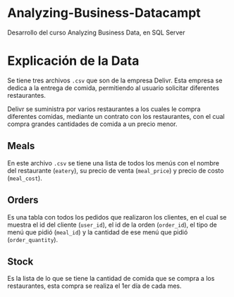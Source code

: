 # Analyzing-Business-Datacampt
Desarrollo del curso Analyzing Business Data, en SQL Server


# Explicación de la Data

Se tiene tres archivos `.csv` que son de la empresa Delivr. Esta empresa se dedica a la entrega de comida, permitiendo al usuario solicitar diferentes restaurantes.

Delivr se suministra por varios restaurantes a los cuales le compra diferentes comidas, mediante un contrato con los restaurantes, con el cual compra grandes cantidades de comida a un precio menor.

## Meals

En este archivo `.csv` se tiene una lista de todos los menús con el nombre del restaurante (`eatery`), su precio de venta (`meal_price`) y precio de costo (`meal_cost`).

## Orders

Es una tabla con todos los pedidos que realizaron los clientes, en el cual se muestra el id del cliente (`user_id`), el id de la orden (`order_id`), el tipo de menú que pidió (`meal_id`) y la cantidad de ese menú que pidió (`order_quantity`).

## Stock

Es la lista de lo que se tiene la cantidad de comida que se compra a los restaurantes, esta compra se realiza el 1er día de cada mes.